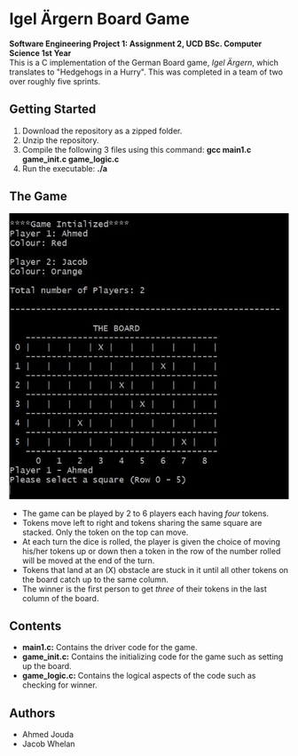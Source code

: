 # Igel Ärgern Board Game
**Software Engineering Project 1: Assignment 2, UCD BSc. Computer Science 1st Year**  
This is a C implementation of the German Board game, *Igel Ärgern*, which translates to "Hedgehogs in a Hurry". This was completed in a team of two over roughly five sprints.

## Getting Started
1. Download the repository as a zipped folder.
2. Unzip the repository.
3. Compile the following 3 files using this command: **gcc main1.c game_init.c game_logic.c**  
4. Run the executable: **./a**

## The Game
![GitHub Logo](IgelArg.JPG)
- The game can be played by 2 to 6 players each having *four* tokens.
- Tokens move left to right and tokens sharing the same square are stacked. Only the token on the top can move.
- At each turn the dice is rolled, the player is given the choice of moving his/her tokens up or down then a token in the row of the number rolled will be moved at the end of the turn.
- Tokens that land at an (X) obstacle are stuck in it until all other tokens on the board catch up to the same column.
- The winner is the first person to get *three* of their tokens in the last column of the board.

## Contents
- **main1.c:** Contains the driver code for the game.
- **game_init.c:** Contains the initializing code for the game such as setting up the board.
- **game_logic.c:** Contains the logical aspects of the code such as checking for winner.

## Authors
- Ahmed Jouda
- Jacob Whelan
